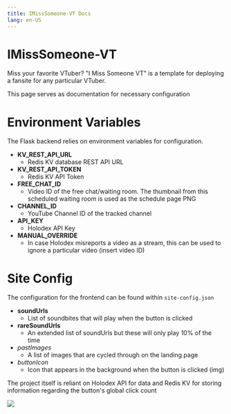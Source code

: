 ```yaml
---
title: IMissSomeone-VT Docs
lang: en-US
---
```

# IMissSomeone-VT
Miss your favorite VTuber? "I Miss Someone VT" is a template for deploying a fansite for any particular VTuber.

This page serves as documentation for necessary configuration

# Environment Variables
The Flask backend relies on environment variables for configuration.

- **KV_REST_API_URL**
  - Redis KV database REST API URL
- **KV_REST_API_TOKEN**
  - Redis KV API Token
- **FREE_CHAT_ID**
  - Video ID of the free chat/waiting room. The thumbnail from this scheduled waiting room is used as the schedule page PNG
- **CHANNEL_ID**
  - YouTube Channel ID of the tracked channel
- **API_KEY**
  - Holodex API Key
- **MANUAL_OVERRIDE**
  - In case Holodex misreports a video as a stream, this can be used to ignore a particular video (insert video ID)

# Site Config
The configuration for the frontend can be found within `site-config.json`

- **soundUrls**
  - List of soundbites that will play when the button is clicked
- **rareSoundUrls**
  - An extended list of soundUrls but these will only play 10% of the time
- *pastImages*
  - A list of images that are cycled through on the landing page
- *buttonIcon*
  - Icon that appears in the background when the button is clicked (img)

The project itself is reliant on Holodex API for data and Redis KV for storing information regarding the button's global click count


![](https://github.com/pinapelz/pinapelz/assets/21994085/cc0f1230-76a4-416c-8aa7-eb88172679b4)
